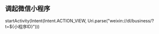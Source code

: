 ## 调起微信小程序
 startActivity(Intent(Intent.ACTION_VIEW, Uri.parse("weixin://dl/business/?t=${小程序ID}")))